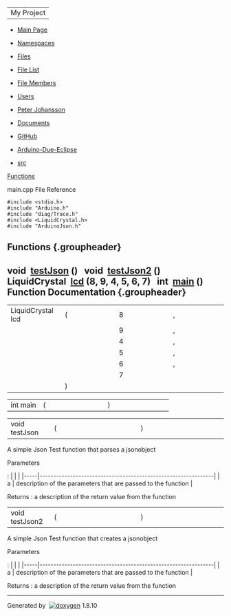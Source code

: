 <table>
<colgroup>
<col width="100%" />
</colgroup>
<tbody>
<tr class="odd">
<td align="left"><div id="projectname">
My Project
</div></td>
</tr>
</tbody>
</table>

-   [<span>Main Page</span>](index.html)
-   [<span>Namespaces</span>](namespaces.html)
-   [<span>Files</span>](files.html)

-   [<span>File List</span>](files.html)
-   [<span>File Members</span>](globals.html)

-   [Users](dir_8ceffd4ee35c3518d4e8bdc7e638efe8.html)
-   [Peter Johansson](dir_5a97e6b9f82ae769ca41e6f19692dcf9.html)
-   [Documents](dir_b1fe5ca0409e3ad20e8c4c0b71668aed.html)
-   [GitHub](dir_f209e8b69397b1b0ddd313187dcb0879.html)
-   [Arduino-Due-Eclipse](dir_582a9549fe31293774a479eb2dce3a73.html)
-   [src](dir_0a84a09c6114f057656ef4c46b9d26d0.html)

[Functions](#func-members)

main.cpp File Reference

`#include <stdio.h>`  
 `#include "Arduino.h"`  
 `#include "diag/Trace.h"`  
 `#include <LiquidCrystal.h>`  
 `#include "ArduinoJson.h"`  

Functions {.groupheader}
---------

void 
[testJson](main_8cpp.html#a7d0f82ca387c18f94f313b9d7e7e8df6) ()
 
void 
[testJson2](main_8cpp.html#a757d69d3c9166c440ad2cf72d457a709) ()
 
LiquidCrystal 
[lcd](main_8cpp.html#a3c536bf4f92d5d285773ba7ed7303a6d) (8, 9, 4, 5, 6,
7)
 
int 
[main](main_8cpp.html#ae66f6b31b5ad750f1fe042a706a4e3d4) ()
 
Function Documentation {.groupheader}
----------------------

<span id="a3c536bf4f92d5d285773ba7ed7303a6d"></span>
<table>
<colgroup>
<col width="25%" />
<col width="25%" />
<col width="25%" />
<col width="25%" />
</colgroup>
<tbody>
<tr class="odd">
<td align="left">LiquidCrystal lcd</td>
<td align="left">(</td>
<td align="left">8 </td>
<td align="left">,</td>
</tr>
<tr class="even">
<td align="left"></td>
<td align="left"></td>
<td align="left">9 </td>
<td align="left">,</td>
</tr>
<tr class="odd">
<td align="left"></td>
<td align="left"></td>
<td align="left">4 </td>
<td align="left">,</td>
</tr>
<tr class="even">
<td align="left"></td>
<td align="left"></td>
<td align="left">5 </td>
<td align="left">,</td>
</tr>
<tr class="odd">
<td align="left"></td>
<td align="left"></td>
<td align="left">6 </td>
<td align="left">,</td>
</tr>
<tr class="even">
<td align="left"></td>
<td align="left"></td>
<td align="left">7 </td>
<td align="left"> </td>
</tr>
<tr class="odd">
<td align="left"></td>
<td align="left">)</td>
<td align="left"></td>
<td align="left"></td>
</tr>
</tbody>
</table>

<span id="ae66f6b31b5ad750f1fe042a706a4e3d4"></span>
<table>
<colgroup>
<col width="20%" />
<col width="20%" />
<col width="20%" />
<col width="20%" />
<col width="20%" />
</colgroup>
<tbody>
<tr class="odd">
<td align="left">int main</td>
<td align="left">(</td>
<td align="left"></td>
<td align="left">)</td>
<td align="left"></td>
</tr>
</tbody>
</table>

<span id="a7d0f82ca387c18f94f313b9d7e7e8df6"></span>
<table>
<colgroup>
<col width="20%" />
<col width="20%" />
<col width="20%" />
<col width="20%" />
<col width="20%" />
</colgroup>
<tbody>
<tr class="odd">
<td align="left">void testJson</td>
<td align="left">(</td>
<td align="left"></td>
<td align="left">)</td>
<td align="left"></td>
</tr>
</tbody>
</table>

A simple Json Test function that parses a jsonobject

Parameters

:   |     |                                                               |
    |-----|---------------------------------------------------------------|
    | a   | description of the parameters that are passed to the function |

<!-- -->

Returns
:   a description of the return value from the function

<span id="a757d69d3c9166c440ad2cf72d457a709"></span>
<table>
<colgroup>
<col width="20%" />
<col width="20%" />
<col width="20%" />
<col width="20%" />
<col width="20%" />
</colgroup>
<tbody>
<tr class="odd">
<td align="left">void testJson2</td>
<td align="left">(</td>
<td align="left"></td>
<td align="left">)</td>
<td align="left"></td>
</tr>
</tbody>
</table>

A simple Json Test function that creates a jsonobject

Parameters

:   |     |                                                               |
    |-----|---------------------------------------------------------------|
    | a   | description of the parameters that are passed to the function |

<!-- -->

Returns
:   a description of the return value from the function

------------------------------------------------------------------------

Generated by
 [![doxygen](doxygen.png)](http://www.doxygen.org/index.html) 1.8.10
